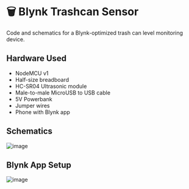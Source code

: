 # 🗑 Blynk Trashcan Sensor
Code and schematics for a Blynk-optimized trash can level monitoring device.

## Hardware Used
- NodeMCU v1
- Half-size breadboard
- HC-SR04 Ultrasonic module
- Male-to-male MicroUSB to USB cable
- 5V Powerbank
- Jumper wires
- Phone with Blynk app


## Schematics

![image](https://user-images.githubusercontent.com/86651236/172309296-96acf1a2-2504-4003-998c-905278c6ff05.png)


## Blynk App Setup

![image](https://user-images.githubusercontent.com/86651236/172309659-8e6030a4-79fe-4511-a98b-ccc900553551.png)
